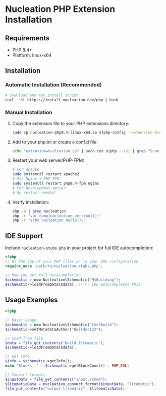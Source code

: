 # Nucleation PHP Extension Installation

## Requirements
- PHP 8.4+ 
- Platform: linux-x64

## Installation

### Automatic Installation (Recommended)
```bash
# Download and run install script
curl -sSL https://install.nucleation.dev/php | bash
```

### Manual Installation

1. Copy the extension file to your PHP extensions directory:
   ```bash
   sudo cp nucleation-php8.4-linux-x64.so $(php-config --extension-dir)/nucleation.so
   ```

2. Add to your php.ini or create a conf.d file:
   ```bash
   echo "extension=nucleation.so" | sudo tee $(php --ini | grep "Scan for additional" | cut -d: -f2 | xargs)/20-nucleation.ini
   ```

3. Restart your web server/PHP-FPM:
   ```bash
   # For Apache
   sudo systemctl restart apache2
   # For Nginx + PHP-FPM
   sudo systemctl restart php8.4-fpm nginx
   # For development server
   # No restart needed
   ```

4. Verify installation:
   ```bash
   php -m | grep nucleation
   php -r "var_dump(nucleation_version());"
   php -r "echo nucleation_hello();"
   ```

## IDE Support

Include `nucleation-stubs.php` in your project for full IDE autocompletion:

```php
<?php
// At the top of your PHP files or in your IDE configuration
require_once 'path/to/nucleation-stubs.php';

// Now you get full autocompletion
$schematic = new Nucleation\Schematic("MyBuilding");
$schematic->loadFromData($data); // <- IDE autocompletes this
```

## Usage Examples

```php
<?php

// Basic usage
$schematic = new Nucleation\Schematic("CoolBuild");
$schematic->setMetadataAuthor("Builder123");

// Load from file
$data = file_get_contents("build.litematic");
$schematic->loadFromData($data);

// Get info
$info = $schematic->getInfo();
echo "Blocks: " . $schematic->getBlockCount() . PHP_EOL;

// Convert formats
$inputData = file_get_contents("input.schem");
$litematicData = nucleation_convert_format($inputData, "litematic");
file_put_contents("output.litematic", $litematicData);
```
